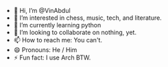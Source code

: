 - 👋 Hi, I’m @VinAbdul
- 👀 I’m interested in chess, music, tech, and literature.
- 🌱 I’m currently learning python
- 💞️ I’m looking to collaborate on nothing, yet.
- 📫 How to reach me: You can't.
- 😄 Pronouns: He / Him
- ⚡ Fun fact: I use Arch BTW.
